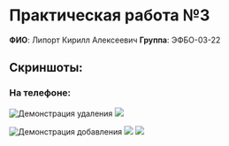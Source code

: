 # Практическая работа №3

**ФИО**: Липорт Кирилл Алексеевич
**Группа**: ЭФБО-03-22

## Скриншоты:

### На телефоне:
![Демонстрация удаления](screenshots/prac4_screen1.jpg)
![](screenshots/prac4_screen2.jpg)

![Демонстрация добавления](screenshots/prac4_screen3.jpg)
![](screenshots/prac4_screen4.jpg)
![](screenshots/prac4_screen5.jpg)
